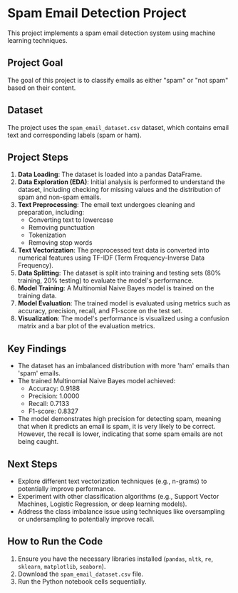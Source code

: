 # Spam Email Detection Project

This project implements a spam email detection system using machine learning techniques.

## Project Goal

The goal of this project is to classify emails as either "spam" or "not spam" based on their content.

## Dataset

The project uses the `spam_email_dataset.csv` dataset, which contains email text and corresponding labels (spam or ham).

## Project Steps

1.  **Data Loading**: The dataset is loaded into a pandas DataFrame.
2.  **Data Exploration (EDA)**: Initial analysis is performed to understand the dataset, including checking for missing values and the distribution of spam and non-spam emails.
3.  **Text Preprocessing**: The email text undergoes cleaning and preparation, including:
    *   Converting text to lowercase
    *   Removing punctuation
    *   Tokenization
    *   Removing stop words
4.  **Text Vectorization**: The preprocessed text data is converted into numerical features using TF-IDF (Term Frequency-Inverse Data Frequency).
5.  **Data Splitting**: The dataset is split into training and testing sets (80% training, 20% testing) to evaluate the model's performance.
6.  **Model Training**: A Multinomial Naive Bayes model is trained on the training data.
7.  **Model Evaluation**: The trained model is evaluated using metrics such as accuracy, precision, recall, and F1-score on the test set.
8.  **Visualization**: The model's performance is visualized using a confusion matrix and a bar plot of the evaluation metrics.

## Key Findings

*   The dataset has an imbalanced distribution with more 'ham' emails than 'spam' emails.
*   The trained Multinomial Naive Bayes model achieved:
    *   Accuracy: 0.9188
    *   Precision: 1.0000
    *   Recall: 0.7133
    *   F1-score: 0.8327
*   The model demonstrates high precision for detecting spam, meaning that when it predicts an email is spam, it is very likely to be correct. However, the recall is lower, indicating that some spam emails are not being caught.

## Next Steps

*   Explore different text vectorization techniques (e.g., n-grams) to potentially improve performance.
*   Experiment with other classification algorithms (e.g., Support Vector Machines, Logistic Regression, or deep learning models).
*   Address the class imbalance issue using techniques like oversampling or undersampling to potentially improve recall.

## How to Run the Code

1.  Ensure you have the necessary libraries installed (`pandas`, `nltk`, `re`, `sklearn`, `matplotlib`, `seaborn`).
2.  Download the `spam_email_dataset.csv` file.
3.  Run the Python notebook cells sequentially.
